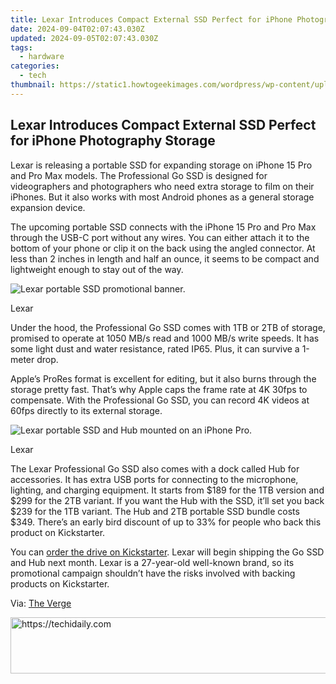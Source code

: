 ```yaml
---
title: Lexar Introduces Compact External SSD Perfect for iPhone Photography Storage
date: 2024-09-04T02:07:43.030Z
updated: 2024-09-05T02:07:43.030Z
tags:
  - hardware
categories:
  - tech
thumbnail: https://static1.howtogeekimages.com/wordpress/wp-content/uploads/2024/08/lexar.jpg
---
```


## Lexar Introduces Compact External SSD Perfect for iPhone Photography Storage

Lexar is releasing a portable SSD for expanding storage on iPhone 15 Pro and Pro Max models. The Professional Go SSD is designed for videographers and photographers who need extra storage to film on their iPhones. But it also works with most Android phones as a general storage expansion device.

 The upcoming portable SSD connects with the iPhone 15 Pro and Pro Max through the USB-C port without any wires. You can either attach it to the bottom of your phone or clip it on the back using the angled connector. At less than 2 inches in length and half an ounce, it seems to be compact and lightweight enough to stay out of the way.

![Lexar portable SSD promotional banner.](https://static1.howtogeekimages.com/wordpress/wp-content/uploads/2024/08/513445255ec226ebdd45c899485eba2f_original-1.jpg) 

Lexar

 Under the hood, the Professional Go SSD comes with 1TB or 2TB of storage, promised to operate at 1050 MB/s read and 1000 MB/s write speeds. It has some light dust and water resistance, rated IP65\. Plus, it can survive a 1-meter drop.

 Apple’s ProRes format is excellent for editing, but it also burns through the storage pretty fast. That’s why Apple caps the frame rate at 4K 30fps to compensate. With the Professional Go SSD, you can record 4K videos at 60fps directly to its external storage.

![Lexar portable SSD and Hub mounted on an iPhone Pro.](https://static1.howtogeekimages.com/wordpress/wp-content/uploads/2024/08/1125-2100.jpg) 

Lexar

 The Lexar Professional Go SSD also comes with a dock called Hub for accessories. It has extra USB ports for connecting to the microphone, lighting, and charging equipment. It starts from $189 for the 1TB version and $299 for the 2TB variant. If you want the Hub with the SSD, it’ll set you back $239 for the 1TB variant. The Hub and 2TB portable SSD bundle costs $349\. There’s an early bird discount of up to 33% for people who back this product on Kickstarter.

 You can [order the drive on Kickstarter](https://www.kickstarter.com/projects/lexar/lexar-professional-go-portable-ssd-with-hub?ref=project%5Flink). Lexar will begin shipping the Go SSD and Hub next month. Lexar is a 27-year-old well-known brand, so its promotional campaign shouldn’t have the risks involved with backing products on Kickstarter.

 Via: [The Verge](https://www.theverge.com/2024/8/8/24215951/lexar-ssd-iphone-15-pro-storage-hub-usb-c)

<ins class="adsbygoogle"
     style="display:block"
     data-ad-format="autorelaxed"
     data-ad-client="ca-pub-7571918770474297"
     data-ad-slot="1223367746"></ins>



<ins class="adsbygoogle"
     style="display:block"
     data-ad-client="ca-pub-7571918770474297"
     data-ad-slot="8358498916"
     data-ad-format="auto"
     data-full-width-responsive="true"></ins>



<!-- affiliate ads begin -->
<a href="https://appsumo.8odi.net/c/5597632/2100527/7443" target="_top" id="2100527">
  <img src="//a.impactradius-go.com/display-ad/7443-2100527" border="0" alt="https://techidaily.com" width="728" height="90"/>
</a>
<img height="0" width="0" src="https://appsumo.8odi.net/i/5597632/2100527/7443" style="position:absolute;visibility:hidden;" border="0" />
<!-- affiliate ads end -->
